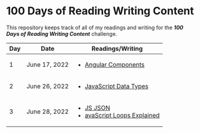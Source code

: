 # 100 Days of Reading Writing Content
This repository keeps track of all of my readings and writing for the _**100 Days of Reading Writing Content**_ challenge.

| Day | Date | Readings/Writing |
| --- | ---- | -------- |
| 1 | June 17, 2022 | <ul><li>[Angular Components](https://dev.to/bipon68/angular-components-1dg4)</li></ul> |
| 2 | June 26, 2022 | <ul><li>[JavaScript Data Types](https://www.programiz.com/javascript/data-types)</li></ul> |
| 3 | June 28, 2022 | <ul><li>[JS JSON](https://www.w3schools.com/js/js_json_parse.asp)</li><li>[avaScript Loops Explained](https://www.freecodecamp.org/news/javascript-loops-explained-for-loop-for/)</li></ul> |


